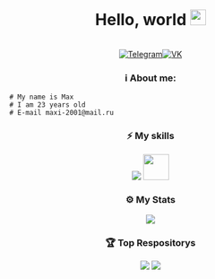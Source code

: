 <h1 align="center">Hello, world <img src="https://images.emojiterra.com/google/noto-emoji/unicode-15/animated/1f44b.gif" width="28"></h1>
<p align="center"><br/>
  <a href="https://t.me/notmaxhack"
    ><img
      src="https://img.shields.io/badge/Telegram-%232E87FB?color=0088CC&style=for-the-badge&logo=telegram&logoColor=white"
      alt="Telegram"
  /></a><a href="https://vk.com/ritard"
    ><img
      src="https://img.shields.io/badge/VK-%232E87FB?color=4a76a8&style=for-the-badge&logo=vk&logoColor=white"
      alt="VK"
  /></a>
  <h3 align="center">ℹ️ About me:</h3>
</p>
<p align="center">

```
# My name is Max
# I am 23 years old
# E-mail maxi-2001@mail.ru
```

</p>


<h3 align="center">⚡ My skills</h3>
<p align="center">
<a href="https://github.com/maxhack1337" target="_blank"><img src="https://skillicons.dev/icons?i=visualstudio,dotnet,photoshop,figma,css,html,js,python,bots,nodejs,swift,cs,wordpress"/></a>
<a href="https://github.com/maxhack1337" target="_blank"><img src="https://svgshare.com/i/1238.svg" width="46" height="46"/></a>
</p>
<h3 align="center">⚙️ My Stats</h3>
<p align="center">
<img src="https://github-readme-stats.vercel.app/api?username=maxhack1337&show_icons=true&icon_color=0096FF&title_color=0096FF&text_color=ffffff&border_color=0d1117&bg_color=0d1117&cache_seconds=1800&locale=en"/></p>
<h3 align="center">🏆 Top Respositorys</h3>
<p align="center"><a href="https://github.com/maxhack1337/vk_enhancer/">
<img src="https://denvercoder1-github-readme-stats.vercel.app/api/pin/?username=maxhack1337&repo=vk_enhancer&theme=react&bg_color=0d1117&text_color=ffffff&title_color=0096FF&hide_border=true&icon_color=0096FF&show_icons=false"/></a>
<a href="https://github.com/maxhack1337/RhymesGen/">
<img src="https://denvercoder1-github-readme-stats.vercel.app/api/pin/?username=maxhack1337&repo=RhymesGen&theme=react&bg_color=0d1117&text_color=ffffff&title_color=0096FF&hide_border=true&icon_color=0096FF&show_icons=false"/></a></p>
